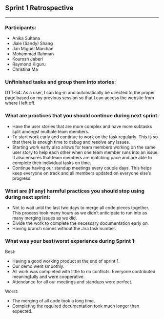 ## Sprint 1 Retrospective
---
### Participants:
- Anika Sultana
- Jiale (Sandy) Shang
- Jan Miguel Marchan
- Mohammad Rahman
- Kourosh Jaberi
- Raymond Kiguru
- Christina Ma

### Unfinished tasks and group them into stories:
DTT-54: As a user, I can log-in and automatically be directed to the proper page based on my previous session so that I can access the website from where I left off.

### What are practices that you should continue during next sprint:
- Have the user stories that are more complex and have more subtasks split amongst multiple team members. 
- To start work early and continue to work on the task regularly. This is so that there is enough time to debug and resolve any issues. 
- Starting work early also allows for team members working on the same user story to help each other when one team member runs into an issue. It also ensures that team members are matching pace and are able to complete their individual tasks on time.
- Continue having our standup meetings every couple days. This helps keep everyone on track and all members updated on everyone else’s progress.

### What are (if any) harmful practices you should stop using during next sprint:
- Not to wait until the last two days to merge all code pieces together. This process took many hours as we didn’t anticipate to run into as many merging issues as we did.
- Divide the work to complete the necessary documentation early on. 
- Having branch names without the Jira task number.

### What was your best/worst experience during Sprint 1:
Best: 
- Having a good working product at the end of sprint 1.
- Our demo went smoothly.
- All work was completed with little to no conflicts. Everyone contributed meaningfully and were cooperative. 
- Attendance for all our meetings and standups were perfect.

Worst: 
- The merging of all code took a long time. 
- Completing the required documentation took much longer than expected.
